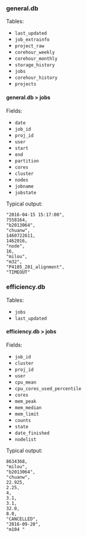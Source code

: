 
### general.db
Tables:
* `last_updated`
* `job_extrainfo`
* `project_raw`
* `corehour_weekly`
* `corehour_monthly`
* `storage_history`
* `jobs`
* `corehour_history`
* `projects`


#### general.db > jobs
Fields:
* `date`
* `job_id`
* `proj_id`
* `user`
* `start`
* `end`
* `partition`
* `cores`
* `cluster`
* `nodes`
* `jobname`
* `jobstate`

Typical output:
```
"2016-04-15 15:17:00",
7558164,
"b2013064",
"chuanw",
1460722611,
1462016,
"node",
16,
"milou",
"m32",
"P4105_201_alignment",
"TIMEOUT"
```


### efficiency.db
Tables:
* `jobs`
* `last_updated`

#### efficiency.db > jobs
Fields:
* `job_id`
* `cluster`
* `proj_id`
* `user`
* `cpu_mean`
* `cpu_cores_used_percentile`
* `cores`
* `mem_peak`
* `mem_median`
* `mem_limit`
* `counts`
* `state`
* `date_finished`
* `nodelist`

Typical output:
```
8634368,
"milou",
"b2013064",
"chuanw",
22.925,
2.25,
4,
3.1,
3.1,
32.0,
8.0,
"CANCELLED",
"2016-09-20",
"m104 "
```
